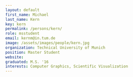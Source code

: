 ```yaml
---
layout: default
first_name: Michael
last_name: Kern
key: kern
permalink: /persons/kern/
role: msstudent
email: kernm@in.tum.de
image: /assets/images/people/kern.jpg
organization: Technical University of Munich
position: Master Student
website:
graduated: M.S. '16
interests: Computer Graphics, Scientific Visualization
---
```

